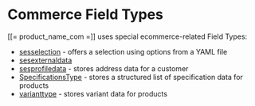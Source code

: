 # Commerce Field Types

[[= product_name_com =]] uses special ecommerce-related Field Types:

- [sesselection](sesselection.md) - offers a selection using options from a YAML file
- [sesexternaldata](sesexternaldata.md)
- [sesprofiledata](sesprofiledata.md) - stores address data for a customer
- [SpecificationsType](specificationstype.md) - stores a structured list of specification data for products
- [varianttype](varianttype.md) - stores variant data for products
